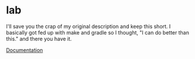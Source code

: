 # lab
I'll save you the crap of my original description and keep this short. I basically got fed up with make and gradle so I thought, "I can do better than this." and there you have it.

[Documentation](https://archmagepsy.github.io/lab/)
